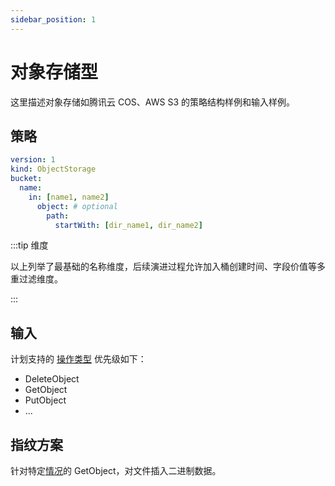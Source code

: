 ```yaml
---
sidebar_position: 1
---
```


# 对象存储型

这里描述对象存储如腾讯云 COS、AWS S3 的策略结构样例和输入样例。

## 策略

```yaml title="policy_object_storage.yaml"
version: 1
kind: ObjectStorage
bucket:
  name:
    in: [name1, name2]
      object: # optional
        path:
          startWith: [dir_name1, dir_name2]
```

:::tip 维度

以上列举了最基础的名称维度，后续演进过程允许加入桶创建时间、字段价值等多重过滤维度。

:::

## 输入

计划支持的 [操作类型](https://docs.aws.amazon.com/AmazonS3/latest/API/API_Operations_Amazon_Simple_Storage_Service.html) 优先级如下：

- DeleteObject
- GetObject
- PutObject
- ...

## 指纹方案

针对特定[情况](/docs/developer/design/model/model/common#情况-condition)的 GetObject，对文件插入二进制数据。